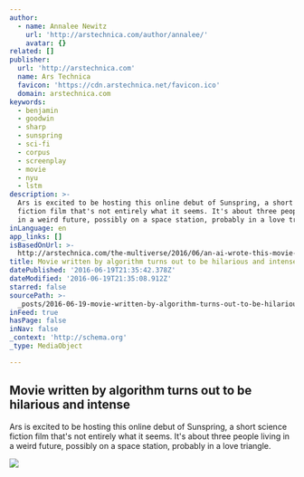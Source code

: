 ```yaml
---
author:
  - name: Annalee Newitz
    url: 'http://arstechnica.com/author/annalee/'
    avatar: {}
related: []
publisher:
  url: 'http://arstechnica.com'
  name: Ars Technica
  favicon: 'https://cdn.arstechnica.net/favicon.ico'
  domain: arstechnica.com
keywords:
  - benjamin
  - goodwin
  - sharp
  - sunspring
  - sci-fi
  - corpus
  - screenplay
  - movie
  - nyu
  - lstm
description: >-
  Ars is excited to be hosting this online debut of Sunspring, a short science
  fiction film that's not entirely what it seems. It's about three people living
  in a weird future, possibly on a space station, probably in a love triangle.
inLanguage: en
app_links: []
isBasedOnUrl: >-
  http://arstechnica.com/the-multiverse/2016/06/an-ai-wrote-this-movie-and-its-strangely-moving/
title: Movie written by algorithm turns out to be hilarious and intense
datePublished: '2016-06-19T21:35:42.378Z'
dateModified: '2016-06-19T21:35:08.912Z'
starred: false
sourcePath: >-
  _posts/2016-06-19-movie-written-by-algorithm-turns-out-to-be-hilarious-and-int.md
inFeed: true
hasPage: false
inNav: false
_context: 'http://schema.org'
_type: MediaObject

---
```

<article style=""><h1>Movie written by algorithm turns out to be hilarious and intense</h1><p>Ars is excited to be hosting this online debut of Sunspring, a short science fiction film that's not entirely what it seems. It's about three people living in a weird future, possibly on a space station, probably in a love triangle.</p><img src="http://cdn.arstechnica.net/wp-content/uploads/2016/06/ai-film-640x360.jpg" /></article>